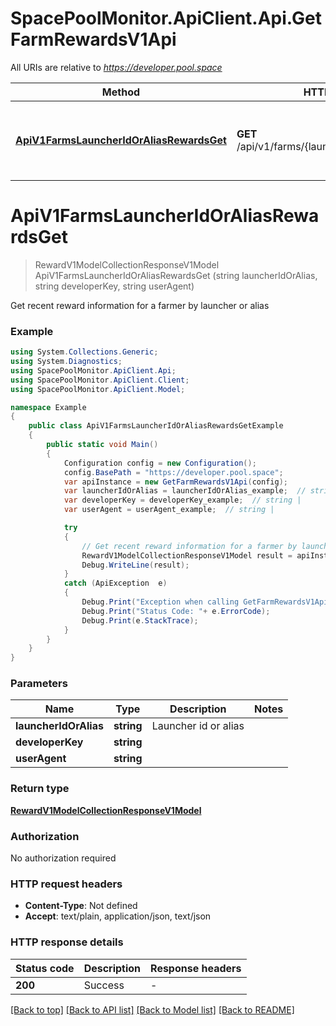 # SpacePoolMonitor.ApiClient.Api.GetFarmRewardsV1Api

All URIs are relative to *https://developer.pool.space*

Method | HTTP request | Description
------------- | ------------- | -------------
[**ApiV1FarmsLauncherIdOrAliasRewardsGet**](GetFarmRewardsV1Api.md#apiv1farmslauncheridoraliasrewardsget) | **GET** /api/v1/farms/{launcherIdOrAlias}/rewards | Get recent reward information for a farmer by launcher or alias


<a name="apiv1farmslauncheridoraliasrewardsget"></a>
# **ApiV1FarmsLauncherIdOrAliasRewardsGet**
> RewardV1ModelCollectionResponseV1Model ApiV1FarmsLauncherIdOrAliasRewardsGet (string launcherIdOrAlias, string developerKey, string userAgent)

Get recent reward information for a farmer by launcher or alias

### Example
```csharp
using System.Collections.Generic;
using System.Diagnostics;
using SpacePoolMonitor.ApiClient.Api;
using SpacePoolMonitor.ApiClient.Client;
using SpacePoolMonitor.ApiClient.Model;

namespace Example
{
    public class ApiV1FarmsLauncherIdOrAliasRewardsGetExample
    {
        public static void Main()
        {
            Configuration config = new Configuration();
            config.BasePath = "https://developer.pool.space";
            var apiInstance = new GetFarmRewardsV1Api(config);
            var launcherIdOrAlias = launcherIdOrAlias_example;  // string | Launcher id or alias
            var developerKey = developerKey_example;  // string | 
            var userAgent = userAgent_example;  // string | 

            try
            {
                // Get recent reward information for a farmer by launcher or alias
                RewardV1ModelCollectionResponseV1Model result = apiInstance.ApiV1FarmsLauncherIdOrAliasRewardsGet(launcherIdOrAlias, developerKey, userAgent);
                Debug.WriteLine(result);
            }
            catch (ApiException  e)
            {
                Debug.Print("Exception when calling GetFarmRewardsV1Api.ApiV1FarmsLauncherIdOrAliasRewardsGet: " + e.Message );
                Debug.Print("Status Code: "+ e.ErrorCode);
                Debug.Print(e.StackTrace);
            }
        }
    }
}
```

### Parameters

Name | Type | Description  | Notes
------------- | ------------- | ------------- | -------------
 **launcherIdOrAlias** | **string**| Launcher id or alias | 
 **developerKey** | **string**|  | 
 **userAgent** | **string**|  | 

### Return type

[**RewardV1ModelCollectionResponseV1Model**](RewardV1ModelCollectionResponseV1Model.md)

### Authorization

No authorization required

### HTTP request headers

 - **Content-Type**: Not defined
 - **Accept**: text/plain, application/json, text/json


### HTTP response details
| Status code | Description | Response headers |
|-------------|-------------|------------------|
| **200** | Success |  -  |

[[Back to top]](#) [[Back to API list]](../README.md#documentation-for-api-endpoints) [[Back to Model list]](../README.md#documentation-for-models) [[Back to README]](../README.md)

